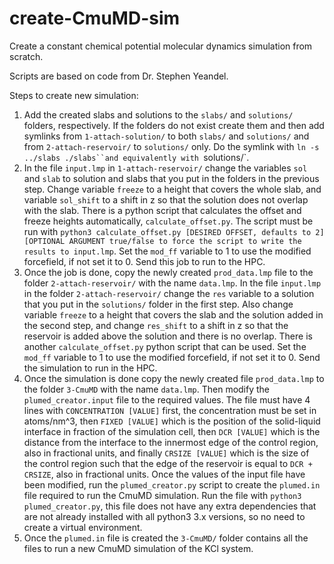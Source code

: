 # create-CmuMD-sim

Create a constant chemical potential molecular dynamics simulation from scratch.

Scripts are based on code from Dr. Stephen Yeandel.

Steps to create new simulation:

1. Add the created slabs and solutions to the `slabs/` and `solutions/` folders, respectively. If the folders do not exist create them and then add symlinks from `1-attach-solution/` to both `slabs/` and `solutions/` and from `2-attach-reservoir/` to `solutions/` only. Do the symlink with `ln -s ../slabs ./slabs``and equivalently with `solutions/`.
2. In the file `input.lmp` in `1-attach-reservoir/` change the variables `sol` and `slab` to solution and slabs that you put in the folders in the previous step. Change variable `freeze` to a height that covers the whole slab, and variable `sol_shift` to a shift in z so that the solution does not overlap with the slab. There is a python script that calculates the offset and freeze heights automatically, `calculate_offset.py`. The script must be run with `python3 calculate_offset.py [DESIRED OFFSET, defaults to 2] [OPTIONAL ARGUMENT true/false to force the script to write the results to input.lmp`. Set the `mod_ff` variable to 1 to use the modified forcefield, if not set it to 0. Send this job to run to the HPC.
3. Once the job is done, copy the newly created `prod_data.lmp` file to the folder `2-attach-reservoir/` with the name `data.lmp`. In the file `input.lmp` in the folder `2-attach-reservoir/` change the `res` variable to a solution that you put in the `solutions/` folder in the first step. Also change variable `freeze` to a height that covers the slab and the solution added in the second step, and change `res_shift` to a shift in z so that the reservoir is added above the solution and there is no overlap. There is another `calculate_offset.py` python script that can be used. Set the `mod_ff` variable to 1 to use the modified forcefield, if not set it to 0. Send the simulation to run in the HPC.
4. Once the simulation is done copy the newly created file `prod_data.lmp` to the folder `3-CmuMD` with the name `data.lmp`. Then modify the `plumed_creator.input` file to the required values. The file must have 4 lines with `CONCENTRATION [VALUE]` first, the concentration must be set in atoms/nm^3, then `FIXED [VALUE]` which is the position of the solid-liquid interface in fraction of the simulation cell, then `DCR [VALUE]` which is the distance from the interface to the innermost edge of the control region, also in fractional units, and finally `CRSIZE [VALUE]` which is the size of the control region such that the edge of the reservoir is equal to `DCR + CRSIZE`, also in fractional units. Once the values of the input file have been modified, run the `plumed_creator.py` script to create the `plumed.in` file required to run the CmuMD simulation. Run the file with `python3 plumed_creator.py`, this file does not have any extra dependencies that are not already installed with all python3 3.x versions, so no need to create a virtual environment.
5. Once the `plumed.in` file is created the `3-CmuMD/` folder contains all the files to run a new CmuMD simulation of the KCl system.
